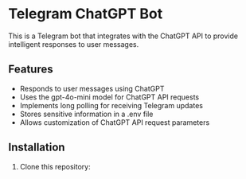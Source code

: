 # Telegram ChatGPT Bot

This is a Telegram bot that integrates with the ChatGPT API to provide intelligent responses to user messages.

## Features

- Responds to user messages using ChatGPT
- Uses the gpt-4o-mini model for ChatGPT API requests
- Implements long polling for receiving Telegram updates
- Stores sensitive information in a .env file
- Allows customization of ChatGPT API request parameters

## Installation

1. Clone this repository:
   